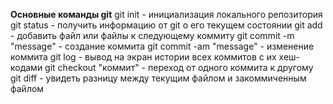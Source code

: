 **Основные команды git**
git init - инициализация локального репозитория
git status - получить информацию от git о его текущем состоянии
git add - добавить файл или файлы к следующему коммиту
git commit -m "message" - создание коммита
git commit -am "message" - изменение коммита
git log - вывод на экран истории всех коммитов с их хеш-кодами
git checkout "коммит" - переход от одного коммита к другому
git diff - увидеть разницу между текущим файлом и закоммиченным файлом
